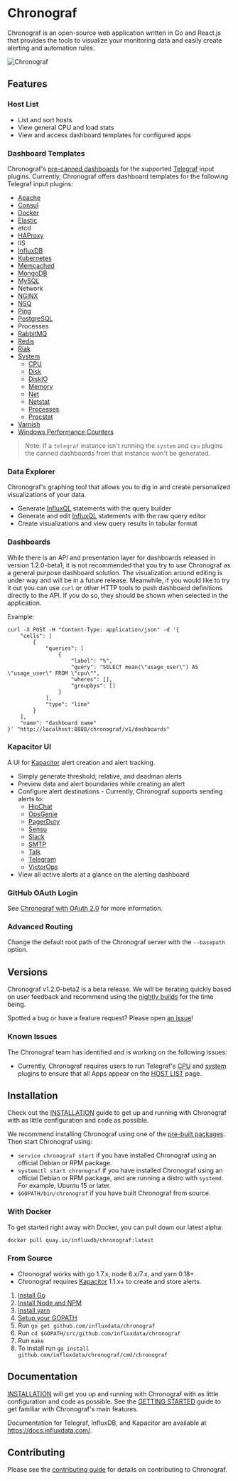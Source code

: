 # Chronograf

Chronograf is an open-source web application written in Go and React.js that provides the tools to visualize your monitoring data and easily create alerting and automation rules.

![Chronograf](https://github.com/influxdata/chronograf/blob/master/docs/images/overview-readme.png)

## Features

### Host List

* List and sort hosts
* View general CPU and load stats
* View and access dashboard templates for configured apps

### Dashboard Templates

Chronograf's [pre-canned dashboards](https://github.com/influxdata/chronograf/tree/master/canned) for the supported [Telegraf](https://github.com/influxdata/telegraf) input plugins.
Currently, Chronograf offers dashboard templates for the following Telegraf input plugins:

* [Apache](https://github.com/influxdata/telegraf/blob/master/plugins/inputs/apache)
* [Consul](https://github.com/influxdata/telegraf/blob/master/plugins/inputs/consul)
* [Docker](https://github.com/influxdata/telegraf/blob/master/plugins/inputs/docker)
* [Elastic](https://github.com/influxdata/telegraf/blob/master/plugins/inputs/elasticsearch)
* etcd
* [HAProxy](https://github.com/influxdata/telegraf/blob/master/plugins/inputs/haproxy)
* IIS
* [InfluxDB](https://github.com/influxdata/telegraf/blob/master/plugins/inputs/influxdb)
* [Kubernetes](https://github.com/influxdata/telegraf/blob/master/plugins/inputs/kubernetes)
* [Memcached](https://github.com/influxdata/telegraf/blob/master/plugins/inputs/memcached)
* [MongoDB](https://github.com/influxdata/telegraf/blob/master/plugins/inputs/mongodb)
* [MySQL](https://github.com/influxdata/telegraf/blob/master/plugins/inputs/mysql)
* Network
* [NGINX](https://github.com/influxdata/telegraf/blob/master/plugins/inputs/nginx)
* [NSQ](https://github.com/influxdata/telegraf/blob/master/plugins/inputs/nsq)
* [Ping](https://github.com/influxdata/telegraf/blob/master/plugins/inputs/ping)
* [PostgreSQL](https://github.com/influxdata/telegraf/blob/master/plugins/inputs/postgresql)
* Processes
* [RabbitMQ](https://github.com/influxdata/telegraf/blob/master/plugins/inputs/rabbitmq)
* [Redis](https://github.com/influxdata/telegraf/blob/master/plugins/inputs/redis)
* [Riak](https://github.com/influxdata/telegraf/blob/master/plugins/inputs/riak)
* [System](https://github.com/influxdata/telegraf/blob/master/plugins/inputs/system/SYSTEM_README.md)
    * [CPU](https://github.com/influxdata/telegraf/blob/master/plugins/inputs/system/CPU_README.md)
    * [Disk](https://github.com/influxdata/telegraf/blob/master/plugins/inputs/system/DISK_README.md)
    * [DiskIO](https://github.com/influxdata/telegraf/blob/master/plugins/inputs/system/disk.go#L136)
    * [Memory](https://github.com/influxdata/telegraf/blob/master/plugins/inputs/system/MEM_README.md)
    * [Net](https://github.com/influxdata/telegraf/blob/master/plugins/inputs/system/net.go)
    * [Netstat](https://github.com/influxdata/telegraf/blob/master/plugins/inputs/system/NETSTAT_README.md)
    * [Processes](https://github.com/influxdata/telegraf/blob/master/plugins/inputs/system/PROCESSES_README.md)
    * [Procstat](https://github.com/influxdata/telegraf/blob/master/plugins/inputs/procstat/README.md)
* [Varnish](https://github.com/influxdata/telegraf/blob/master/plugins/inputs/varnish)
* [Windows Performance Counters](https://github.com/influxdata/telegraf/blob/master/plugins/inputs/win_perf_counters)

> Note: If a `telegraf` instance isn't running the `system` and `cpu` plugins the canned dashboards from that instance won't be generated.

### Data Explorer

Chronograf's graphing tool that allows you to dig in and create personalized visualizations of your data.

* Generate [InfluxQL](https://docs.influxdata.com/influxdb/latest/query_language/) statements with the query builder
* Generate and edit [InfluxQL](https://docs.influxdata.com/influxdb/latest/query_language/) statements with the raw query editor
* Create visualizations and view query results in tabular format

### Dashboards

While there is an API and presentation layer for dashboards released in version 1.2.0-beta1, it is not recommended that you try to use Chronograf as a general purpose dashboard solution. The visualization around editing is under way and will be in a future release. Meanwhile, if you would like to try it out you can use `curl` or other HTTP tools to push dashboard definitions directly to the API. If you do so, they should be shown when selected in the application.

Example:
```
curl -X POST -H "Content-Type: application/json" -d '{
    "cells": [
        {
            "queries": [
                {
                    "label": "%",
                    "query": "SELECT mean(\"usage_user\") AS \"usage_user\" FROM \"cpu\"",
                    "wheres": [],
                    "groupbys": []
                }
            ],
            "type": "line"
        }
    ],
    "name": "dashboard name"
}' "http://localhost:8888/chronograf/v1/dashboards"
```

### Kapacitor UI

A UI for [Kapacitor](https://github.com/influxdata/kapacitor) alert creation and alert tracking.

* Simply generate threshold, relative, and deadman alerts
* Preview data and alert boundaries while creating an alert
* Configure alert destinations - Currently, Chronograf supports sending alerts to:
  * [HipChat](https://docs.influxdata.com/kapacitor/latest/nodes/alert_node/#hipchat)
  * [OpsGenie](https://docs.influxdata.com/kapacitor/latest/nodes/alert_node/#opsgenie)
  * [PagerDuty](https://docs.influxdata.com/kapacitor/latest/nodes/alert_node/#pagerduty)
  * [Sensu](https://docs.influxdata.com/kapacitor/latest/nodes/alert_node/#sensu)
  * [Slack](https://docs.influxdata.com/kapacitor/latest/nodes/alert_node/#slack)
  * [SMTP](https://docs.influxdata.com/kapacitor/latest/nodes/alert_node/#email)
  * [Talk](https://docs.influxdata.com/kapacitor/latest/nodes/alert_node/#talk)
  * [Telegram](https://docs.influxdata.com/kapacitor/latest/nodes/alert_node/#telegram)
  * [VictorOps](https://docs.influxdata.com/kapacitor/latest/nodes/alert_node/#victorops)
* View all active alerts at a glance on the alerting dashboard

### GitHub OAuth Login
See [Chronograf with OAuth 2.0](https://github.com/influxdata/chronograf/blob/master/docs/auth.md) for more information.

### Advanced Routing
Change the default root path of the Chronograf server with the `--basepath` option.

## Versions

Chronograf v1.2.0-beta2 is a beta release.
We will be iterating quickly based on user feedback and recommend using the [nightly builds](https://www.influxdata.com/downloads/) for the time being.

Spotted a bug or have a feature request?
Please open [an issue](https://github.com/influxdata/chronograf/issues/new)!

### Known Issues

The Chronograf team has identified and is working on the following issues:

* Currently, Chronograf requires users to run Telegraf's [CPU](https://github.com/influxdata/telegraf/blob/master/plugins/inputs/system/CPU_README.md) and [system](https://github.com/influxdata/telegraf/blob/master/plugins/inputs/system/SYSTEM_README.md) plugins to ensure that all Apps appear on the [HOST LIST](https://github.com/influxdata/chronograf/blob/master/docs/GETTING_STARTED.md#host-list) page.

## Installation

Check out the [INSTALLATION](https://github.com/influxdata/chronograf/blob/master/docs/INSTALLATION.md) guide to get up and running with Chronograf with as little configuration and code as possible.

We recommend installing Chronograf using one of the [pre-built packages](https://influxdata.com/downloads/#chronograf). Then start Chronograf using:

* `service chronograf start` if you have installed Chronograf using an official Debian or RPM package.
* `systemctl start chronograf` if you have installed Chronograf using an official Debian or RPM package, and are running a distro with `systemd`. For example, Ubuntu 15 or later.
* `$GOPATH/bin/chronograf` if you have built Chronograf from source.

### With Docker
To get started right away with Docker, you can pull down our latest alpha:

```sh
docker pull quay.io/influxdb/chronograf:latest
```

### From Source

* Chronograf works with go 1.7.x, node 6.x/7.x, and yarn 0.18+.
* Chronograf requires [Kapacitor](https://github.com/influxdata/kapacitor) 1.1.x+ to create and store alerts.

1. [Install Go](https://golang.org/doc/install)
1. [Install Node and NPM](https://nodejs.org/en/download/)
1. [Install yarn](https://yarnpkg.com/docs/install)
1. [Setup your GOPATH](https://golang.org/doc/code.html#GOPATH)
1. Run `go get github.com/influxdata/chronograf`
1. Run `cd $GOPATH/src/github.com/influxdata/chronograf`
1. Run `make`
1. To install run `go install github.com/influxdata/chronograf/cmd/chronograf`

## Documentation

[INSTALLATION](https://github.com/influxdata/chronograf/blob/master/docs/INSTALLATION.md) will get you up and running with Chronograf with as little configuration and code as possible.
See the [GETTING STARTED](https://github.com/influxdata/chronograf/blob/master/docs/GETTING_STARTED.md) guide to get familiar with Chronograf's main features.

Documentation for Telegraf, InfluxDB, and Kapacitor are available at https://docs.influxdata.com/.

## Contributing

Please see the [contributing guide](CONTRIBUTING.md) for details on contributing to Chronograf.
